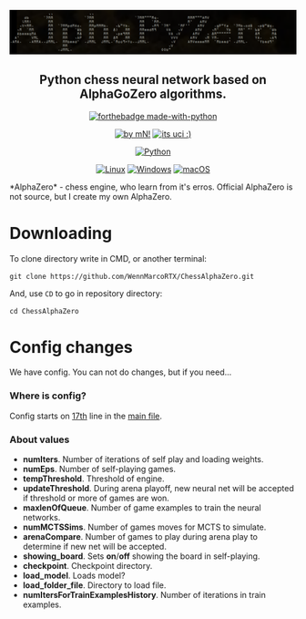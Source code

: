 <div id="alphazeropy" align="center">
    <br/>
    <img src="./logo_alpha.png" alt="AlphaPyZero Logo" width="712"/>
    <h2>Python chess neural network based on AlphaGoZero algorithms.</h2>
</div>


<div id="badges" align="center">
    
[![forthebadge made-with-python](http://ForTheBadge.com/images/badges/made-with-python.svg)](https://www.python.org/)
    
[![by mN!](https://img.shields.io/badge/By-MarcoNIT-brown.svg)](https://github.com/WennMarcoRTX)
[![its uci :)](https://img.shields.io/badge/UCI-engine-blue.svg)](https://en.wikipedia.org/wiki/Universal_Chess_Interface)

[![Python](https://github.com/WennMarcoRTX/MarcoEngine/actions/workflows/python-app.yml/badge.svg)](https://github.com/WennMarcoRTX/MarcoEngine/actions/workflows/python-app.yml)
    
[![Linux](https://svgshare.com/i/Zhy.svg)](https://svgshare.com/i/Zhy.svg)
[![Windows](https://svgshare.com/i/ZhY.svg)](https://svgshare.com/i/ZhY.svg)
[![macOS](https://svgshare.com/i/ZjP.svg)](https://svgshare.com/i/ZjP.svg)
    
</div>
*AlphaZero* - chess engine, who learn from it's erros. Official AlphaZero is not source, but I create my own AlphaZero. 

# Downloading
To clone directory write in CMD, or another terminal:

```
git clone https://github.com/WennMarcoRTX/ChessAlphaZero.git
```

And, use `CD` to go in repository directory:

```
cd ChessAlphaZero
```
# Config changes

We have config. You can not do changes, but if you need...

### Where is config?

Config starts on [17th](./main.py#17) line in the [main file](./main.py). 

### About values

- **numIters**. Number of iterations of self play and loading weights.
- **numEps**. Number of self-playing games.
- **tempThreshold**. Threshold of engine.
- **updateThreshold**. During arena playoff, new neural net will be accepted if threshold or more of games are won.
- **maxlenOfQueue**. Number of game examples to train the neural networks.
- **numMCTSSims**. Number of games moves for MCTS to simulate.
- **arenaCompare**. Number of games to play during arena play to determine if new net will be accepted.
- **showing_board**. Sets __on__/__off__ showing the board in self-playing.
- **checkpoint**. Checkpoint directory.
- **load_model**. Loads model?
- **load_folder_file**. Directory to load file.
- **numItersForTrainExamplesHistory**. Number of iterations in train examples.
